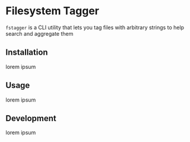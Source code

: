 # Filesystem Tagger

`fstagger` is a CLI utility that lets you tag files with arbitrary strings to help search and aggregate them

## Installation

lorem ipsum

## Usage

lorem ipsum

## Development

lorem ipsum
